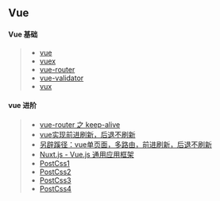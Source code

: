 ## Vue

#### Vue 基础
> * [vue][5]
> * [vuex][6]
> * [vue-router][7]
> * [vue-validator][8]
> * [vux][9]

#### vue 进阶

> * [vue-router 之 keep-alive][1]  
> * [vue实现前进刷新，后退不刷新][2]  
> * [另辟蹊径：vue单页面，多路由，前进刷新，后退不刷新][3]  
> * [Nuxt.js - Vue.js 通用应用框架][4]  
> * [PostCss1][10]
> * [PostCss2][11]
> * [PostCss3][12]
> * [PostCss4][13]





[1]: https://www.jianshu.com/p/0b0222954483
[2]: https://juejin.im/post/5a69894a518825733b0f12f2
[3]: https://juejin.im/entry/5a1386ac51882554b8372a6c
[4]: https://zh.nuxtjs.org/
[5]: http://cn.vuejs.org/v2/guide/index.html
[6]: https://vuex.vuejs.org/zh-cn/intro.html
[7]: https://github.com/vuejs/vue-router
[8]: https://github.com/logaretm/vee-validate
[9]: https://vux.li/#/
[10]: https://segmentfault.com/a/1190000004946765
[11]: http://www.w3cplus.com/preprocessor/sass-to-postcss.html
[12]: https://segmentfault.com/a/1190000003909268
[13]: http://www.w3cplus.com/PostCSS/postcss-deep-dive-shortcuts-and-shorthand.html
